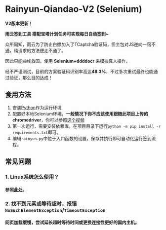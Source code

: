 # Rainyun-Qiandao-V2 (Selenium)
**V2版本更新！**

**雨云签到工具 搭配宝塔计划任务可实现每日自动签到~**

众所周知，雨云为了防止白嫖加入了TCaptcha验证码，但主包对JS逆向一窍不通，纯请求的方法便走不通了。

因此只能曲线救国，使用 **Selenium+ddddocr** 来模拟真人操作。

经不严谨测试，目前的方案验证码识别率高达**48.3%**，不过多次重试最终也能通过验证，那么目的达成！

## 食用方法
1. 安装[Python](https://www.python.org/downloads/)作为运行环境
2. 配置好本地Selenium环境，**一般情况下你不应该使用跟随此项目上传的chromedriver**，你可以参照[这个视频](https://www.bilibili.com/video/BV1Y9UPYAEqN?p=2)
3. 第一次运行，需要安装依赖库，在项目目录下运行`python -m pip install -r requirements.txt`即可。
4. 编辑`rainyun.py`中位于入口函数的设置，保存并执行即可自动化运行签到流程。

## 常见问题
### 1. Linux系统怎么使用？
#### 参照[此处](https://github.com/SerendipityR-2022/Rainyun-Qiandao/issues/1#issuecomment-3096198779)。
### 2. 找不到元素或等待超时，报错`NoSuchElementException`/`TimeoutException`
#### 网页加载缓慢，尝试延长超时等待时间或更换连接性更好的国内主机。
